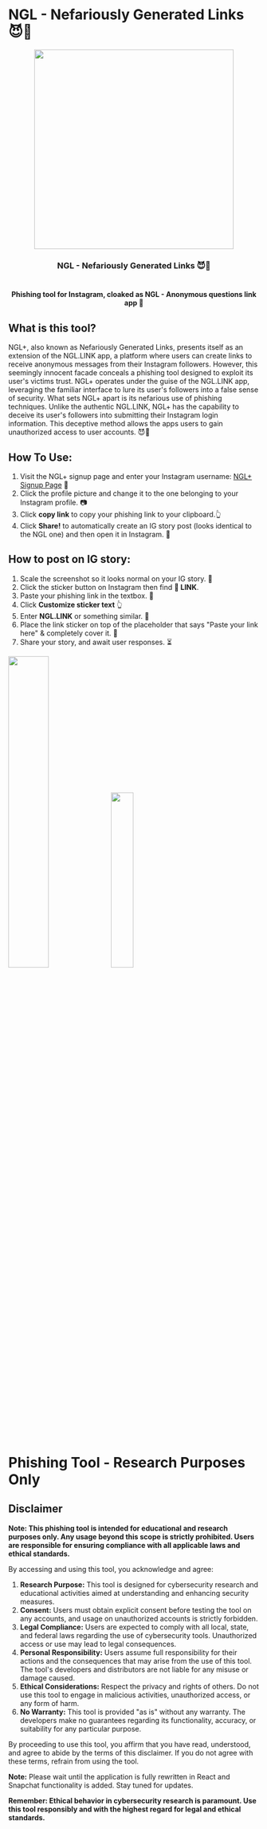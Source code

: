# NGL - Nefariously Generated Links 😈🔗

<p align="center">
  <img width="400px" src="https://raw.githubusercontent.com/gsrhax/NGL-Not-Good-Links/main/imgs/ngl-phish.png"/>
</p>

<h3 align="center">
  <strong>NGL - Nefariously Generated Links 😈🔗</strong><br/><br>
  <h4 align="center">Phishing tool for Instagram, cloaked as NGL - Anonymous questions link app 😬</h4>
</h3>

## What is this tool?

NGL+, also known as Nefariously Generated Links, presents itself as an extension of the NGL.LINK app, a platform where users can create links to receive anonymous messages from their Instagram followers. However, this seemingly innocent facade conceals a phishing tool designed to exploit its user's victims trust. NGL+ operates under the guise of the NGL.LINK app, leveraging the familiar interface to lure its user's followers into a false sense of security. What sets NGL+ apart is its nefarious use of phishing techniques. Unlike the authentic NGL.LINK, NGL+ has the capability to deceive its user's followers into submitting their Instagram login information. This deceptive method allows the apps users to gain unauthorized access to user accounts. 😈🔗

## How To Use:

1. Visit the NGL+ signup page and enter your Instagram username: [NGL+ Signup Page](https://ngliink.web.app/signup.html) 🔗
2. Click the profile picture and change it to the one belonging to your Instagram profile. 📷
3. Click **copy link** to copy your phishing link to your clipboard.👆
4. Click **Share!** to automatically create an IG story post (looks identical to the NGL one) and then open it in Instagram. 📸

## How to post on IG story:

1. Scale the screenshot so it looks normal on your IG story. 🤏
2. Click the sticker button on Instagram then find **🔗 LINK**.
3. Paste your phishing link in the textbox. 📝
4. Click **Customize sticker text** 👆
5. Enter **NGL.LINK** or something similar. 🔗
6. Place the link sticker on top of the placeholder that says "Paste your link here" & completely cover it. 🙌
7. Share your story, and await user responses. ⏳

<p align="left">
  <img width="40%" src="https://raw.githubusercontent.com/gsrhax/NGL-Nefariously-Generated-Links/main/imgs/screenshot.jpg"/>
  <img width="30%" src="https://github.com/gsrhax/NGL-Nefariously-Generated-Links/blob/main/imgs/launcher.jpg"/>
</p>

# Phishing Tool - Research Purposes Only

## Disclaimer

**Note: This phishing tool is intended for educational and research purposes only. Any usage beyond this scope is strictly prohibited. Users are responsible for ensuring compliance with all applicable laws and ethical standards.**

By accessing and using this tool, you acknowledge and agree:

1. **Research Purpose:** This tool is designed for cybersecurity research and educational activities aimed at understanding and enhancing security measures.
2. **Consent:** Users must obtain explicit consent before testing the tool on any accounts, and usage on unauthorized accounts is strictly forbidden.
3. **Legal Compliance:** Users are expected to comply with all local, state, and federal laws regarding the use of cybersecurity tools. Unauthorized access or use may lead to legal consequences.
4. **Personal Responsibility:** Users assume full responsibility for their actions and the consequences that may arise from the use of this tool. The tool's developers and distributors are not liable for any misuse or damage caused.
5. **Ethical Considerations:** Respect the privacy and rights of others. Do not use this tool to engage in malicious activities, unauthorized access, or any form of harm.
6. **No Warranty:** This tool is provided "as is" without any warranty. The developers make no guarantees regarding its functionality, accuracy, or suitability for any particular purpose.

By proceeding to use this tool, you affirm that you have read, understood, and agree to abide by the terms of this disclaimer. If you do not agree with these terms, refrain from using the tool.

**Note:** Please wait until the application is fully rewritten in React and Snapchat functionality is added. Stay tuned for updates.

**Remember: Ethical behavior in cybersecurity research is paramount. Use this tool responsibly and with the highest regard for legal and ethical standards.**
